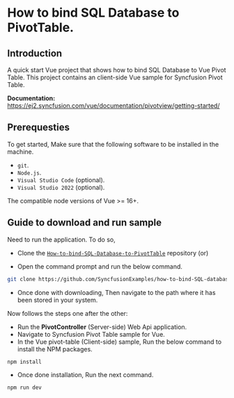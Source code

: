 # How to bind SQL Database to PivotTable.

## Introduction

A quick start Vue project that shows how to bind SQL Database to Vue Pivot Table. This project contains an client-side Vue sample for Syncfusion Pivot Table.

**Documentation:** https://ej2.syncfusion.com/vue/documentation/pivotview/getting-started/

## Prerequesties

To get started, Make sure that the following software to be installed in the machine.

* `git`.
* `Node.js`.
* `Visual Studio Code` (optional).
* `Visual Studio 2022` (optional).

The compatible node versions of Vue >= 16+.

## Guide to download and run sample

Need to run the application. To do so,

* Clone the [`How-to-bind-SQL-Database-to-PivotTable`](https://github.com/SyncfusionExamples/how-to-bind-SQL-database-to-pivot-table) repository (or)

* Open the command prompt and run the below command.

```sh
git clone https://github.com/SyncfusionExamples/how-to-bind-SQL-database-to-pivot-table.git
```

* Once done with downloading, Then navigate to the path where it has been stored in your system.

Now follows the steps one after the other:

* Run the **PivotController** (Server-side) Web Api application.
* Navigate to Syncfusion Pivot Table sample for Vue.
* In the Vue pivot-table (Client-side) sample, Run the below command to install the NPM packages.
```sh
npm install
```
* Once done installation, Run the next command.
```sh
npm run dev
```